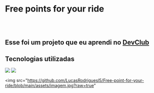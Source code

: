 <h1>Free points for your ride</h1>
<br>
<br>
<h2>Esse foi um projeto que eu aprendi no <a href="https://rodolfomori.com.br/devclub"> DevClub </a> </h2>

<h2>Tecnologias utilizadas</h2>
 <img src="https://img.shields.io/badge/HTML5-E34F26?style=for-the-badge&logo=html5&logoColor=white"/>
 <img src="https://img.shields.io/badge/CSS3-1572B6?style=for-the-badge&logo=css3&logoColor=white" />


<img src="https://github.com/LucasRodriguesl5/Free-point-for-your-ride/blob/main/assets/imagem.jpg?raw=true"